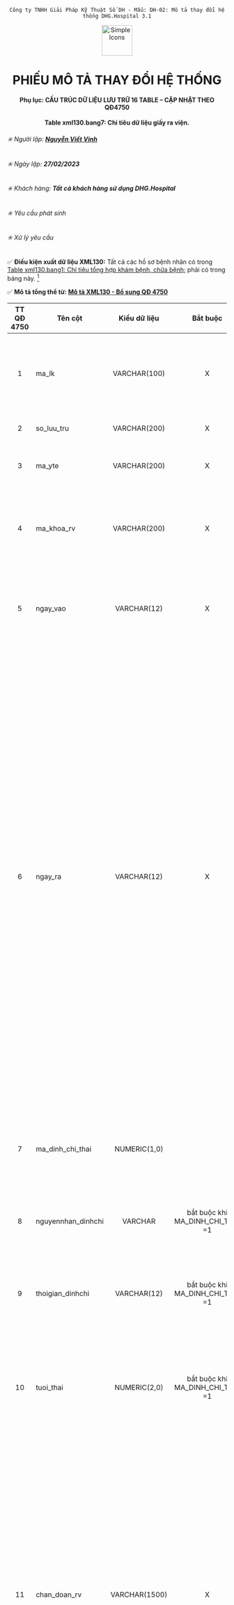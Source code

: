 <div align="center">

`Công ty TNHH Giải Pháp Kỹ Thuật Số DH - Mẫu: DH-02: Mô tả thay đổi hệ thống DHG.Hospital 3.1`

</div>

<div align="center">
  <img src="https://raw.githubusercontent.com/dh-hos/dhg.hospitalprinter/main/Deploy_Tools/Logo.ico" alt="Simple Icons" width=70>
  <h1>PHIẾU MÔ TẢ THAY ĐỔI HỆ THỐNG</h1>  
</div>
<div align="center">

#### Phụ lục: CẤU TRÚC DỮ LIỆU LƯU TRỮ 16 TABLE – CẬP NHẬT THEO QĐ4750
**Table xml130.bang7: Chỉ tiêu dữ liệu giấy ra viện.**

</div>

###### :eight_spoked_asterisk: Người lập: [**Nguyễn Viết Vinh**](https://github.com/vinh-dh)
###### :eight_spoked_asterisk: Ngày lập: **27/02/2023**
###### :eight_spoked_asterisk: Khách hàng: **Tất cả khách hàng sử dụng DHG.Hospital**
###### :eight_spoked_asterisk: Yêu cầu phát sinh
###### :eight_spoked_asterisk: Xử lý yêu cầu

:white_check_mark: **Điều kiện xuất dữ liệu XML130:** Tất cả các hồ sơ bệnh nhân có trong  [Table xml130.bang1: Chỉ tiêu tổng hợp khám bệnh, chữa bệnh;](https://github.com/dh-hos/Mo-ta-he-thong/blob/main/XML130/QD4570/Table%20xml130.bang01%20-%20%5BPh%E1%BB%A5%20l%E1%BB%A5c%20-%20M%C3%B4%20t%E1%BA%A3%20XML130%20-%20B%E1%BB%95%20sung%20Q%C4%90%204750%5D.md) phải có  trong bảng này.  [^2024-06-30-01]

:white_check_mark: **Mô tả tổng thể từ: [Mô tả XML130 - Bổ sung QĐ 4750](https://github.com/dh-hos/Mo-ta-he-thong/blob/main/XML130/QD4570/M%C3%B4%20t%E1%BA%A3%20XML130%20-%20B%E1%BB%95%20sung%20Q%C4%90%204750.md)**

|TT QĐ 4750|Tên cột|Kiểu dữ liệu|Bắt buộc|Diễn giải|Index|Ghi chú|
|:-------:|-------|:-------:|:-------:|-------|:-------:|-------|
|1|ma_lk|VARCHAR(100)|X|Là mã đợt điều trị duy nhất (dùng để liên kết giữa Bảng chỉ tiêu tổng hợp khám bệnh, chữa bệnh (bảng XML 1) và các bảng còn lại ban hành kèm theo Quyết định này trong một lần khám bệnh, chữa bệnh (PRIMARY KEY)).|X||
|2|so_luu_tru|VARCHAR(200)| X|Ghi số lưu trữ, là số hồ sơ bệnh án của người bệnh trong đợt điều trị||`= psdangky.makb`|
|3|ma_yte|VARCHAR(200)|X|Ghi mã y tế, lấy theo mã số người bệnh quy định tại trường MA_BN tại Bảng XML 1 ban hành kèm theo quyết định này.||`= psdangky.mabn`|
|4|ma_khoa_rv|VARCHAR(200)|X|Ghi mã khoa nơi tổng kết hồ sơ bệnh án của người bệnh.||`= dmdonvi.ma_khoa_cv2348`<br/>Trong đó tham chiếu:<br/>- Khám ngoại trú: `psdangky.madv_inphieu = dmdonvi.madv`<br/>- Nội trú/BA ngoại trú thanh toán cuối đợt: `bnnoitru.madv = dmdonvi.madv`|
|5|ngay_vao|VARCHAR(12)|X|Ghi thời điểm người bệnh đến KBCB, gồm 12 ký tự, theo định dạng yyyymmddHHMM.<br/>Ví dụ: người bệnh đến KBCB lúc 15 giờ 20 phút ngày 31/03/2017 được hiển thị là: 201703311520.||`= bang1.ngay_vao` [^2024-07-02-02]|
|6|ngay_ra|VARCHAR(12)|X|Ghi thời điểm người bệnh kết thúc điều trị nội trú, kết thúc điều trị nội trú ban ngày, kết thúc điều trị ngoại trú hoặc kết thúc khám bệnh, gồm 12 ký tự theo định dạng yyyymmddHHMM.<br/>Ví dụ: Thời điểm người bệnh kết thúc điều trị lúc 09 giờ 20 phút ngày 05/04/2022, khi đó được hiển thị là: 202204050920. <br/>**Lưu ý**:<br/>- Trường hợp khám bệnh (MA_LOAI_KCB = 01) thì ghi thời điểm kết thúc lần khám bệnh;<br/>- Trường hợp điều trị ngoại trú (MA_LOAI_KCB = 02), điều trị ngoại trú các bệnh mạn tính dài ngày liên tục trong năm (MA_LOAI_KCB = 05), nhận thuốc theo hẹn (không khám bệnh) (MA_LOAI_KCB = 07): Ghi ngày kết thúc của đợt KBCB (là ngày cuối cùng sử dụng thuốc hoặc dịch vụ theo chỉ định của bác sỹ), gồm 02 ký tự giờ + 02 ký tự phút và mặc định là 2359 (Thời điểm cuối cùng của ngày kết thúc đợt KBCB); <br/>- Trường hợp điều trị ngoại trú các bệnh mạn tính dài ngày liên tục trong năm (MA_LOAI_KCB = 08): Ghi thời điểm kết thúc của đợt KBCB (Ví dụ: Trường hợp chạy thận nhân tạo thì ghi ngày cuối cùng của đợt chạy thận nhân tạo);<br/>- Trường hợp người bệnh được chuyển tuyến đến cơ sở KBCB khác thì thời điểm người bệnh ra viện bằng thời điểm người bệnh được chuyển tuyến.||`=bang1.ngay_ra` [^2024-07-02-01]|
|7|ma_dinh_chi_thai|NUMERIC(1,0)||Ghi mã "1" là đình chỉ thai nghén, mã "0" là không đình chỉ thai nghén.<br/>Trường hợp đình chỉ thai nghén bắt buộc nhập thông tin vào trường thông tin tuổi thai (TUOI_THAI) và trường thông tin nguyên nhân đình chỉ thai nghén (NGUYENNHAN_DINHCHI)|||
|8|nguyennhan_dinhchi|VARCHAR|bắt buộc khi MA_DINH_CHI_THAI =1 |Ghi nguyên nhân đình chỉ thai nghén.<br/>**Lưu ý**: Bắt buộc ghi trường thông tin này khi MA_DINH_CHI_THAI là mã "1".|||
|9|thoigian_dinhchi|VARCHAR(12)|bắt buộc khi MA_DINH_CHI_THAI =1 |Ghi thời điểm đình chỉ thai nghén, gồm 12 ký tự, theo định dạng yyyymmddHHMM<br/>Ví dụ: ngày 31/10/2022 15:20 được hiển thị là: 202210311520<br/>**Lưu ý**: Bắt buộc ghi trường thông tin này khi MA_DINH_CHI_THAI = 1|||
|10|tuoi_thai|NUMERIC(2,0)|bắt buộc khi MA_DINH_CHI_THAI =1  |Ghi rõ tuần tuổi thai thực tế (kể cả trường hợp đình chỉ thai ngoài tử cung, thai trứng cần xác định rõ tuần tuổi thai), trong đó tuổi thai luôn luôn lớn hơn hoặc bằng 1 và nhỏ hơn hoặc bằng tuổi 42 tuần tuổi.<br/>**Lưu ý**: Bắt buộc ghi trường thông tin này khi MA_DINH_CHI_THAI = 1.|||
|11|chan_doan_rv|VARCHAR(1500)| X|Ghi đầy đủ chẩn đoán xác định bệnh chính, bệnh kèm theo và/hoặc các triệu chứng hoặc hội chứng, được bác sỹ ghi trong hồ sơ KBCB tại thời điểm kết thúc KBCB đối với người bệnh.<br/>Lưu ý: Đối với việc ghi chẩn đoán ra viện để phục vụ việc tạo lập giấy chứng nhận nghỉ việc hưởng bảo hiểm xã hội thì thực hiện theo hướng dẫn tại [Thông tư số 18/2022/TT-BYT](https://vanban.chinhphu.vn/?pageid=27160&docid=207234) của Bộ trưởng Bộ Y tế, trong đó:<br/>- Nội dung chẩn đoán phải mô tả cụ thể về tình trạng sức khỏe hoặc ghi tên bệnh hoặc mã bệnh.<br/>- Trường hợp mắc bệnh cần chữa trị dài ngày thì ghi mã bệnh; trường hợp chưa có mã bệnh thì ghi đầy đủ tên bệnh. Việc ghi mã bệnh và tên bệnh thực hiện theo quy định tại [Thông tư số 46/2016/TT-BYT](https://chinhphu.vn/default.aspx?pageid=27160&docid=189279) ngày 30 tháng 12 năm 2016 của Bộ trưởng Bộ Y tế ban hành danh mục bệnh dài ngày;<br/>- Trường hợp điều trị dưỡng thai: Ghi rõ cụm từ “dưỡng thai”.||- Khám ngoại trú: `= psdangky.kqcdoan`<br/>- Nội trú/BA ngoại trú thanh toán cuối đợt: `= bnnoitru.kqcdoan + ‘;’ + bnnoitru.kqcdoanp`|
|12|pp_dieutri|VARCHAR(1500)| X|Ghi phương pháp điều trị theo đúng hướng dẫn tại [Thông tư số 18/2022/TT-BYT](https://vanban.chinhphu.vn/?pageid=27160&docid=207234) của Bộ trưởng Bộ Y tế.||- Đối với khám bệnh ngoại trú/toa nội trú xuất viện ghi: `pp_dieu_tri = "Ngoại khoa"`<br/><br/>- Đối với người bệnh nội trú/BA ngoại trú quyết toán cuối đợt: `pp_dieu_tri = dmppdt.diengiai` (tham chiếu thông qua `bnnoitru.mappdt`) [^2024-06-30-02]|
|13|ghi_chu|VARCHAR(1500)||Trường thông tin này áp dụng đối với trường hợp cấp giấy ra viện để giải quyết chế độ BHXH.<br/>Ghi theo hướng dẫn tại mẫu Phụ lục 3 ban hành kèm theo [Thông tư số 18/2022/TT-BYT](https://vanban.chinhphu.vn/?pageid=27160&docid=207234) của Bộ trưởng Bộ Y tế.||Đối với người bệnh nội trú: `= bnnoitru.loidan`|
|14|ma_ttdv|VARCHAR(10)|X|Ghi mã số định danh y tế (mã số BHXH) của người đứng đầu cơ sở KBCB hoặc người được người đứng đầu cơ sở KBCB ủy quyền được ký và đóng dấu của cơ sở KBCB đó.||Được lấy từ tham số `ma_ttdv`|
|15|ma_bs|VARCHAR(200)|X|Ghi mã số định danh y tế (mã số BHXH) của Trưởng khoa hoặc Phó trưởng khoa được uỷ quyền ký tên theo quy định của Thủ trưởng cơ sở KBCB.||`= dmnhanvien.sobhxh`<br/>Trong đó tham chiếu:<br/>- Khám ngoại trú: `psdangky.madv_inphieu = dmdonvi.madv AND dmdonvi.manv_truongkhoa = dmnhanvien.manv`<br/>- Nội trú/BA ngoại trú thanh toán cuối đợt: `bnnoitru.madv = dmdonvi.madv AND dmdonvi.manv_truongkhoa = dmnhanvien.manv`|
|16|ten_bs|VARCHAR(255)|X|Ghi họ và tên của Trưởng khoa hoặc Phó trưởng khoa được uỷ quyền ký tên theo quy định của Thủ trưởng cơ sở KBCB.||`= dmnhanvien.holot + “ ” + dmnhanvien.ten` <br/>Trong đó tham chiếu:<br/>- Khám ngoại trú: `psdangky.madv_inphieu = dmdonvi.madv AND dmdonvi.manv_truongkhoa = dmnhanvien.manv`<br/>- Nội trú/BA ngoại trú thanh toán cuối đợt: `bnnoitru.madv = dmdonvi.madv AND dmdonvi.manv_truongkhoa = dmnhanvien.manv`|
|17|ngay_ct|VARCHAR(8)|X|Ghi ngày chứng từ (Giấy ra viện), theo định dạng yyyymmdd, là ngày Trưởng khoa hoặc Trưởng phòng hoặc Phó trưởng khoa hoặc Phó trưởng phòng cấp giấy ra viện. <br/>**Lưu ý**: Việc ghi ngày, tháng, năm tại phần chữ ký của Trưởng khoa hoặc Trưởng phòng hoặc Phó trưởng khoa hoặc Phó trưởng phòng điều trị phải trùng với ngày ra viện.||`= ngay_ra`|
|18|ma_cha|VARCHAR(10)||Ghi mã số định danh y tế (mã số BHXH) của người cha đối với trường hợp người bệnh là trẻ em dưới 16 tuổi (Nếu có cha (bố)).<br/>Trường hợp không có cha hoặc người cha không có mã số BHXH thì để trống trường thông tin này.|||
|19|ma_me|VARCHAR(10)||Ghi mã số định danh y tế (mã số BHXH) của người mẹ đối với trường hợp người bệnh là trẻ em dưới 16 tuổi (Nếu có mẹ).<br/>Trường hợp không có mẹ hoặc người cha không có mã số BHXH thì để trống trường thông tin này.|||
|20|ma_the_tam|VARCHAR(15)||Ghi mã thẻ BHYT tạm thời của trẻ em sinh ra hoặc của người hiến tạng nhưng chưa được cơ quan BHXH cấp thẻ BHYT. Cơ sở KBCB sử dụng chức năng “Thông tuyến khám chữa bệnh\Tra cứu thẻ tạm của trẻ em hoặc của người hiến tạng” trên Cổng tiếp nhận dữ liệu Hệ thống thông tin giám định BHYT của BHXH Việt Nam để tra cứu mã thẻ BHYT tạm thời.||- Khám ngoại trú xét, nếu `psdangky.thetam = 1` thì: `ma_the_tam =  psdangky.mathe`<br/>- Nội trú/BA ngoại trú thanh toán cuối đợt: `bnnoitru.thetam = 1` thì: `ma_the_tam = bnnoitru.mathe (đối với thẻ 1)` hoặc `ttcon.thetam = 1` thì: `ma_the_tam = ttcon.mathe (đối với thẻ 2)`|
|21|ho_ten_cha|VARCHAR(255)||Ghi họ và tên cha đối với trường hợp người bệnh là trẻ em dưới 16 tuổi (Nếu có cha (bố)) theo quy định tại Phụ lục 3 [Thông tư số 56/2017/TT-BYT](https://vbpl.vn/boyte/Pages/vbpq-toanvan.aspx?ItemID=129005) của Bộ Y tế.<br/>Trường hợp không có cha (bố) thì để trống trường thông tin này.||Xét `psdangky.loaiqh` có chứa các từ `“cha”, “ba”` thì `ho_ten_cha = psdangky.hotenqh`|
|22|ho_ten_me|VARCHAR(255)||Ghi họ và tên mẹ đối với trường hợp người bệnh là trẻ em dưới 16 tuổi (Nếu có mẹ) theo quy định tại Phụ lục 3 [Thông tư số 56/2017/TT-BYT](https://vbpl.vn/boyte/Pages/vbpq-toanvan.aspx?ItemID=129005) của Bộ Y tế.||Xét `psdangky.loaiqh` có chứa các từ `“mẹ”, “má”` thì `ho_ten_me = psdangky.hotenqh`|
|23|so_ngay_nghi|NUMERIC(2,0)|Nếu 1 trường có dữ liệu thì bắt buộc nhập cả 3 trường (so_ngay_nghi, ngoaitru_tungay, ngoaitru_denngay) |Ghi họ và tên mẹ đối với trường hợp người bệnh là trẻ em dưới 16 tuổi (Nếu có mẹ) theo quy định tại Phụ lục 3 Thông tư số 56/2017/TT-BYT của Bộ Y tế.<br/>Trường hợp không có mẹ thì để trống trường thông tin này.|||
|24|ngoaitru_tungay|VARCHAR(8)|Nếu 1 trường có dữ liệu thì bắt buộc nhập cả 3 trường (so_ngay_nghi, ngoaitru_tungay, ngoaitru_denngay)|Ghi ngày bắt đầu nghỉ ngoại trú sau khi điều trị của người được cấp giấy ra viện theo định dạng yyyymmdd.|||
|25|ngoaitru_denngay|VARCHAR(8)|Nếu 1 trường có dữ liệu thì bắt buộc nhập cả 3 trường (so_ngay_nghi, ngoaitru_tungay, ngoaitru_denngay)|Ghi ngày kết thúc nghỉ ngoại trú sau khi điều trị của người được cấp giấy ra viện theo định dạng yyyymmdd.|||
||mabn|VARCHAR(20)|X|psdangky.mabn|X||
||makb|VARCHAR(20)|X|psdangky.makb|X||

[^2024-07-02-02]: Thay đổi ngày 01/07/2024: Thay đổi điều kiện cột `ngay_vao`.
[^2024-07-02-01]: Thay đổi ngày 01/07/2024: Bổ sung điều kiện cột `ngay_ra`.
[^2024-06-30-01]: Thay đổi ngày 30/06/2024: Bổ sung điều kiện xuất dữ liệu trong bảng này.
[^2024-06-30-02]: Thay đổi ngày 30/06/2024: Bổ sung điều kiện xuất dữ liệu cột `pp_dieutri`.
